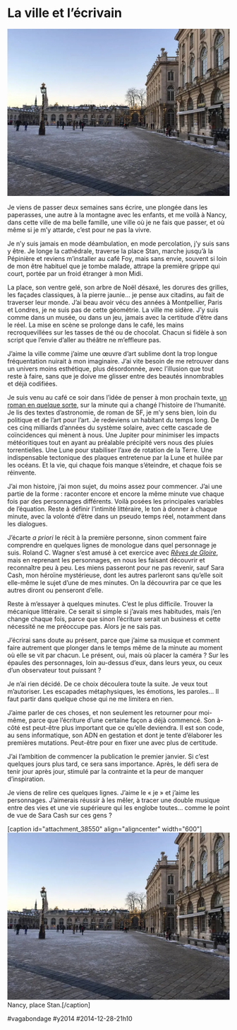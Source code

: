 # La ville et l’écrivain

![](_i/stan.webp)

Je viens de passer deux semaines sans écrire, une plongée dans les paperasses, une autre à la montagne avec les enfants, et me voilà à Nancy, dans cette ville de ma belle famille, une ville où je ne fais que passer, et où même si je m’y attarde, c’est pour ne pas la vivre.

Je n’y suis jamais en mode déambulation, en mode percolation, j’y suis sans y être. Je longe la cathédrale, traverse la place Stan, marche jusqu’à la Pépinière et reviens m’installer au café Foy, mais sans envie, souvent si loin de mon être habituel que je tombe malade, attrape la première grippe qui court, portée par un froid étranger à mon Midi.

La place, son ventre gelé, son arbre de Noël désaxé, les dorures des grilles, les façades classiques, à la pierre jaunie… je pense aux citadins, au fait de traverser leur monde. J’ai beau avoir vécu des années à Montpellier, Paris et Londres, je ne suis pas de cette géométrie. La ville me sidère. J’y suis comme dans un musée, ou dans un jeu, jamais avec la certitude d’être dans le réel. La mise en scène se prolonge dans le café, les mains recroquevillées sur les tasses de thé ou de chocolat. Chacun si fidèle à son script que l’envie d’aller au théâtre ne m’effleure pas.

J’aime la ville comme j’aime une œuvre d’art sublime dont la trop longue fréquentation nuirait à mon imaginaire. J’ai vite besoin de me retrouver dans un univers moins esthétique, plus désordonnée, avec l’illusion que tout reste à faire, sans que je doive me glisser entre des beautés innombrables et déjà codifiées.

Je suis venu au café ce soir dans l’idée de penser à mon prochain texte, [un roman en quelque sorte](un-roman-en-365-jours.md), sur la minute qui a changé l’histoire de l’humanité. Je lis des textes d’astronomie, de roman de SF, je m’y sens bien, loin du politique et de l’art pour l’art. Je redeviens un habitant du temps long. De ces cinq milliards d’années du système solaire, avec cette cascade de coïncidences qui mènent à nous. Une Jupiter pour minimiser les impacts météoritiques tout en ayant au préalable précipité vers nous des pluies torrentielles. Une Lune pour stabiliser l’axe de rotation de la Terre. Une indispensable tectonique des plaques entretenue par la Lune et huilée par les océans. Et la vie, qui chaque fois manque s’éteindre, et chaque fois se réinvente.

J’ai mon histoire, j’ai mon sujet, du moins assez pour commencer. J’ai une partie de la forme : raconter encore et encore la même minute vue chaque fois par des personnages différents. Voilà posées les principales variables de l’équation. Reste à définir l’intimité littéraire, le ton à donner à chaque minute, avec la volonté d’être dans un pseudo temps réel, notamment dans les dialogues.

J’écarte *a priori* le récit à la première personne, sinon comment faire comprendre en quelques lignes de monologue dans quel personnage je suis. Roland C. Wagner s’est amusé à cet exercice avec [*Rêves de Gloire*](../../2012/8/roland-c-wagner-1960-2012.md), mais en reprenant les personnages, en nous les faisant découvrir et reconnaître peu à peu. Les miens passeront pour ne pas revenir, sauf Sara Cash, mon héroïne mystérieuse, dont les autres parleront sans qu’elle soit elle-même le sujet d’une de mes minutes. On la découvrira par ce que les autres diront ou penseront d’elle.

Reste à m’essayer à quelques minutes. C’est le plus difficile. Trouver la mécanique littéraire. Ce serait si simple si j’avais mes habitudes, mais j’en change chaque fois, parce que sinon l’écriture serait un business et cette nécessité ne me préoccupe pas. Alors je ne sais pas.

J’écrirai sans doute au présent, parce que j’aime sa musique et comment faire autrement que plonger dans le temps même de la minute au moment où elle se vit par chacun. Le présent, oui, mais où placer la caméra ? Sur les épaules des personnages, loin au-dessus d’eux, dans leurs yeux, ou ceux d’un observateur tout puissant ?

Je n’ai rien décidé. De ce choix découlera toute la suite. Je veux tout m’autoriser. Les escapades métaphysiques, les émotions, les paroles… Il faut partir dans quelque chose qui ne me limitera en rien.

J’aime parler de ces choses, et non seulement les retourner pour moi-même, parce que l’écriture d’une certaine façon a déjà commencé. Son à-côté est peut-être plus important que ce qu’elle deviendra. Il est son code, au sens informatique, son ADN en gestation et dont je tente d’élaborer les premières mutations. Peut-être pour en fixer une avec plus de certitude.

J’ai l’ambition de commencer la publication le premier janvier. Si c’est quelques jours plus tard, ce sera sans importance. Après, le défi sera de tenir jour après jour, stimulé par la contrainte et la peur de manquer d’inspiration.

Je viens de relire ces quelques lignes. J’aime le « je » et j’aime les personnages. J’aimerais réussir à les mêler, à tracer une double musique entre des vies et une vie supérieure qui les englobe toutes… comme le point de vue de Sara Cash sur ces gens ?

[caption id="attachment\_38550" align="aligncenter" width="600"]![Nancy, place Stan.](_i/stan.webp) Nancy, place Stan.[/caption]



#vagabondage #y2014 #2014-12-28-21h10
